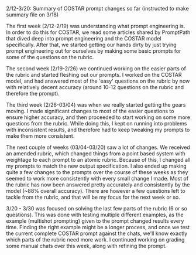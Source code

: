 2/12-3/20: Summary of COSTAR prompt changes so far (instructed to make summary file on 3/18)

The first week (2/12-2/19) was understanding what prompt engineering is. In order to do this for COSTAR, we read some articles shared by PromptPath that dived deep into prompt engineering and the COSTAR model specifically. After that, we started getting our hands dirty by just trying prompt engineering out for ourselves by making some basic prompts for some of the questions on the rubric.

The second week (2/19-2/26) we continued working on the easier parts of the rubric and started fleshing out our prompts. I worked on the COSTAR model, and had answered most of the 'easy' questions on the rubric by now with relatively decent accuracy (around 10-12 questions on the rubric and therefore the prompt).

The third week (2/26-03/04) was when we really started getting the gears moving. I made significant changes to most of the easier questions to ensure higher accuracy, and then proceeded to start working on some more questions from the rubric. While doing this, I kept on running into problems with inconsistent results, and therefore had to keep tweaking my prompts to make them more consistent.

The next couple of weeks (03/04-03/20) saw a lot of changes. We received an amended rubric, which changed things from a point based system with weightage to each prompt to an atomic rubric. Because of this, I changed all my prompts to match the new output specification. I also ended up making quite a few changes to the prompts over the course of these weeks as they seemed to work more consistently with every small change I made. Most of the rubric has now been answered pretty accurately and consistently by the model (~88% overall accuracy). There are however a few questions left to tackle from the rubric, and that will be my focus for the next week or so.

3/20 - 3/30 was focused on solving the last few parts of the rubric (6 or so questions). This was done with testing multiple different examples, as the example (multishot prompting) given to the prompt changed results every time. Finding the right example might be a longer process, and once we test the current complete COSTAR prompt against the chats, we'll know exactly which parts of the rubric need more work. I continued working on grading some manual chats over this week, along with refining the prompt. 
